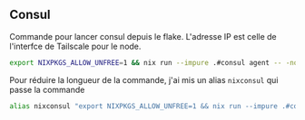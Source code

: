 ## Consul

Commande pour lancer consul depuis le flake. L'adresse IP est celle de l'interfce de Tailscale pour le node.

```bash
export NIXPKGS_ALLOW_UNFREE=1 && nix run --impure .#consul agent -- -node server1 -data-dir=./consul -ui -client 0.0.0.0 -server -bootstrap -advertise 100.85.101.149

```

Pour réduire la longueur de la commande, j'ai mis un alias `nixconsul` qui passe la commande 

```bash
alias nixconsul "export NIXPKGS_ALLOW_UNFREE=1 && nix run --impure .#consul agent"

```
